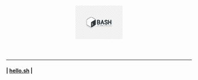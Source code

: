 <h1 align="center">
	<img src=".pictures/bash-shell-logo.png" alt="bash-shell logo" width="128" />
</h1>

<br/>

---

#### | [hello.sh](shellFiles/hello.sh) |

